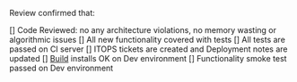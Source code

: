 Review confirmed that:

[] Code Reviewed: no any architecture violations, no memory wasting or algorithmic issues
[] All new functionality covered with tests
[] All tests are passed on CI server
[] ITOPS tickets are created and Deployment notes are updated
[] [Build](http://bla.bla) installs OK on Dev environment
[] Functionality smoke test passed on Dev environment
